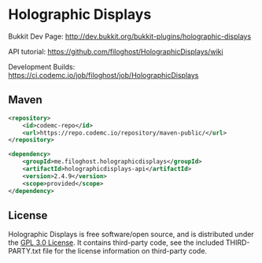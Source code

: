 Holographic Displays
===================

Bukkit Dev Page: http://dev.bukkit.org/bukkit-plugins/holographic-displays

API tutorial: https://github.com/filoghost/HolographicDisplays/wiki

Development Builds: https://ci.codemc.io/job/filoghost/job/HolographicDisplays

## Maven
```xml
<repository>
    <id>codemc-repo</id>
    <url>https://repo.codemc.io/repository/maven-public/</url>
</repository>
```

```xml
<dependency>
    <groupId>me.filoghost.holographicdisplays</groupId>
    <artifactId>holographicdisplays-api</artifactId>
    <version>2.4.9</version>
    <scope>provided</scope>
</dependency>
```

## License
Holographic Displays is free software/open source, and is distributed under the [GPL 3.0 License](https://opensource.org/licenses/GPL-3.0). It contains third-party code, see the included THIRD-PARTY.txt file for the license information on third-party code.
